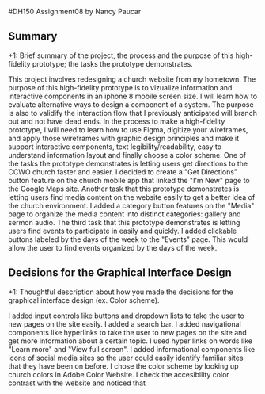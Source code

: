 #DH150 Assignment08 by Nancy Paucar

## Summary
+1: Brief summary of the project, the process and the purpose of this high-fidelity prototype; the tasks the prototype demonstrates.

This project involves redesigning a church website from my hometown. The purpose of this high-fidelity prototype is to vizualize  information and interactive components in an iphone 8 mobile screen size. I will learn how to evaluate alternative ways to design a component of a system. The purpose is also to validify the interaction flow that I previously anticipated will branch out and not have dead ends. In the process to make a high-fidelity prototype, I will need to learn how to use Figma, digitize your wireframes, and apply those wireframes with graphic design principles and make it support interactive components, text legibility/readability, easy to understand information layout and finally choose a color scheme. One of the tasks the prototype demonstrates is letting users get  directions to the CCWO church faster and easier. I decided to create a "Get Directions" button feature on the church mobile app that linked the "I'm New" page to the Google Maps site. 
Another task that this prototype demonstrates is letting users find media content on the website easily to get a better idea of the church environment. I added a category button features on the "Media" page to organize the media content into distinct categories: gallery and sermon audio. 
The third task that this prototype demonstrates is letting users find events to participate in easily and quickly. I added clickable buttons labeled by the days of the week to the "Events" page. This would allow the user to find events organized by the days of the week. 

## Decisions for the Graphical Interface Design

+1: Thoughtful description about how you made the decisions for the graphical interface design (ex. Color scheme).

I added input controls like buttons and dropdown lists to take the user to new pages on the site easily. I added a search bar. I added navigational components like hyperlinks to take the user to new pages on the site and get more information about a certain topic. I used hyper links on words like "Learn more" and "View full screen". I added informational components like icons of social media sites so the user could easily identify familiar sites that they have been on before. 
I chose the color scheme by looking up church colors in Adobe Color Website. I check the accesibility color contrast with the website and noticed that 
